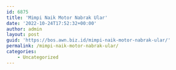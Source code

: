 ```yaml
---
id: 6875
title: 'Mimpi Naik Motor Nabrak Ular'
date: '2022-10-24T17:52:32+00:00'
author: admin
layout: post
guid: 'https://bos.awn.biz.id/mimpi-naik-motor-nabrak-ular/'
permalink: /mimpi-naik-motor-nabrak-ular/
categories:
    - Uncategorized
---
```


